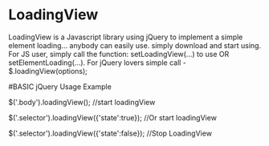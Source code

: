 # LoadingView
LoadingView is a Javascript library using jQuery to implement a simple element loading... anybody can easily use. simply download and start using. For JS user, simply call the function: setLoadingView(...) to use OR setElementLoading(...).   For jQuery lovers simple call -  $.loadingView(options); 

#BASIC jQuery Usage Example

$('.body').loadingView();			//start loadingView 

$('.selector').loadingView({'state':true});		//Or start loadingView

$('.selector').loadingView({'state':false}); 	//Stop LoadingView
